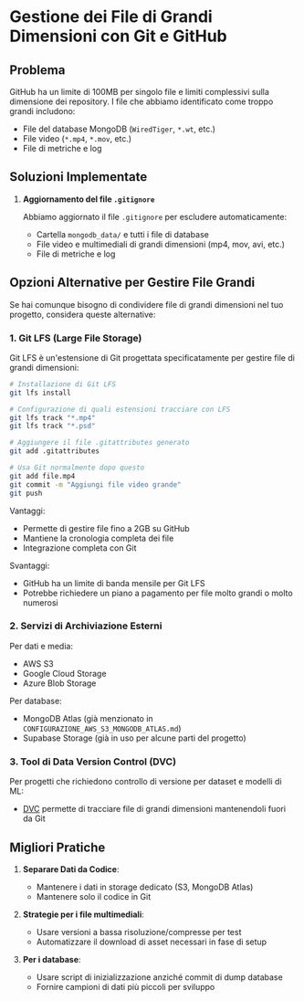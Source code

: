 # Gestione dei File di Grandi Dimensioni con Git e GitHub

## Problema
GitHub ha un limite di 100MB per singolo file e limiti complessivi sulla dimensione dei repository. I file che abbiamo identificato come troppo grandi includono:

- File del database MongoDB (`WiredTiger`, `*.wt`, etc.)
- File video (`*.mp4`, `*.mov`, etc.)
- File di metriche e log

## Soluzioni Implementate

1. **Aggiornamento del file `.gitignore`**

   Abbiamo aggiornato il file `.gitignore` per escludere automaticamente:
   - Cartella `mongodb_data/` e tutti i file di database
   - File video e multimediali di grandi dimensioni (mp4, mov, avi, etc.)
   - File di metriche e log

## Opzioni Alternative per Gestire File Grandi

Se hai comunque bisogno di condividere file di grandi dimensioni nel tuo progetto, considera queste alternative:

### 1. Git LFS (Large File Storage)

Git LFS è un'estensione di Git progettata specificatamente per gestire file di grandi dimensioni:

```bash
# Installazione di Git LFS
git lfs install

# Configurazione di quali estensioni tracciare con LFS
git lfs track "*.mp4"
git lfs track "*.psd"

# Aggiungere il file .gitattributes generato
git add .gitattributes

# Usa Git normalmente dopo questo
git add file.mp4
git commit -m "Aggiungi file video grande"
git push
```

Vantaggi:
- Permette di gestire file fino a 2GB su GitHub
- Mantiene la cronologia completa dei file
- Integrazione completa con Git

Svantaggi:
- GitHub ha un limite di banda mensile per Git LFS
- Potrebbe richiedere un piano a pagamento per file molto grandi o molto numerosi

### 2. Servizi di Archiviazione Esterni

Per dati e media:
- AWS S3
- Google Cloud Storage
- Azure Blob Storage

Per database:
- MongoDB Atlas (già menzionato in `CONFIGURAZIONE_AWS_S3_MONGODB_ATLAS.md`)
- Supabase Storage (già in uso per alcune parti del progetto)

### 3. Tool di Data Version Control (DVC)

Per progetti che richiedono controllo di versione per dataset e modelli di ML:
- [DVC](https://dvc.org/) permette di tracciare file di grandi dimensioni mantenendoli fuori da Git

## Migliori Pratiche

1. **Separare Dati da Codice**:
   - Mantenere i dati in storage dedicato (S3, MongoDB Atlas)
   - Mantenere solo il codice in Git

2. **Strategie per i file multimediali**:
   - Usare versioni a bassa risoluzione/compresse per test
   - Automatizzare il download di asset necessari in fase di setup

3. **Per i database**:
   - Usare script di inizializzazione anziché commit di dump database 
   - Fornire campioni di dati più piccoli per sviluppo
